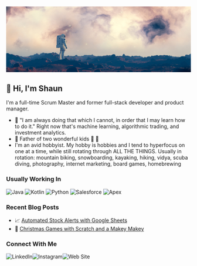 ![](https://github.com/TwoMonocles/TwoMonocles/blob/main/github_banner_1280x454.jpg)

## 👋 Hi, I'm Shaun
I'm a full-time Scrum Master and former full-stack developer and product manager.

- 🌱 "I am always doing that which I cannot, in order that I may learn how to do it." Right now that's machine learning, algorithmic trading, and investment analytics.
- :man: Father of two wonderful kids :boy: :girl:
- I'm an avid hobbyist. My hobby is hobbies and I tend to hyperfocus on one at a time, while still rotating through ALL THE THINGS. Usually in rotation: mountain biking, snowboarding, kayaking, hiking, vidya, scuba diving, photography, internet marketing, board games, homebrewing

### Usually Working In 

![Java](https://img.shields.io/badge/java-%23ED8B00.svg?style=for-the-badge&logo=java&logoColor=white)  ![Kotlin](https://img.shields.io/badge/kotlin-%230095D5.svg?style=for-the-badge&logo=kotlin&logoColor=white)  ![Python](https://img.shields.io/badge/python-3670A0?style=for-the-badge&logo=python&logoColor=ffdd54)  ![Salesforce](https://img.shields.io/badge/Salesforce-00A1E0?style=for-the-badge&logo=Salesforce&logoColor=white) ![Apex](https://img.shields.io/badge/Apex-00A1E0?style=for-the-badge&logo=Apex&logoColor=white) 

### Recent Blog Posts
- :chart_with_upwards_trend: [Automated Stock Alerts with Google Sheets](https://www.shaun-taylor.com/blog/automated-stock-alerts-with-google-sheets.html)
- :christmas_tree: [Christmas Games with Scratch and a Makey Makey](https://www.shaun-taylor.com/blog/christmas-games-with-scratch-and-a-makey-makey.html)

### Connect With Me 

[<img align="left" alt="LinkedIn" src="https://img.shields.io/badge/LinkedIn-0077B5?style=for-the-badge&logo=linkedin&logoColor=white"/>](https://www.linkedin.com/in/hireshaun)
[<img align="left" alt="Instagram" src="https://img.shields.io/badge/Instagram-E4405F?style=for-the-badge&logo=instagram&logoColor=white"/>](https://www.instagram.com/joefission/)
[<img align="left" alt="Web Site" src="https://img.shields.io/badge/Wordpress-21759B?style=for-the-badge&logo=wordpress&logoColor=white"/>](https://www.shaun-taylor.com)



